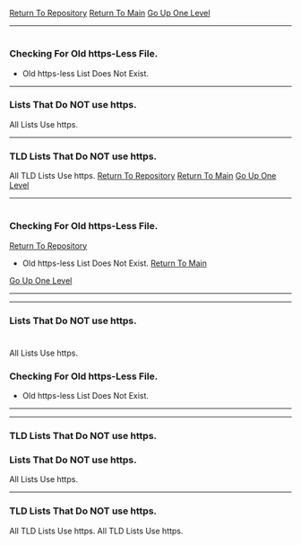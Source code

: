 [Return To Repository](https://github.com/DigitalWarrior/piholeparser/)
[Return To Main](https://github.com/DigitalWarrior/piholeparser/blob/master/RecentRunLogs/Mainlog.md)
[Go Up One Level](https://github.com/DigitalWarrior/piholeparser/blob/master/RecentRunLogs/TopLevelScripts/10-Running-Initial-Tasks.md)
____________________________________
# 
### Checking For Old https-Less File.
* Old https-less List Does Not Exist.

___________________________________________________________________
### Lists That Do NOT use https.
All Lists Use https.

___________________________________________________________________
### TLD Lists That Do NOT use https.
All TLD Lists Use https.
[Return To Repository](https://github.com/DigitalWarrior/piholeparser/)
[Return To Main](https://github.com/DigitalWarrior/piholeparser/blob/master/RecentRunLogs/Mainlog.md)
[Go Up One Level](https://github.com/DigitalWarrior/piholeparser/blob/master/RecentRunLogs/TopLevelScripts/10-Running-Initial-Tasks.md)
____________________________________
# 
### Checking For Old https-Less File.
[Return To Repository](https://github.com/DigitalWarrior/piholeparser/)
* Old https-less List Does Not Exist.
[Return To Main](https://github.com/DigitalWarrior/piholeparser/blob/master/RecentRunLogs/Mainlog.md)

[Go Up One Level](https://github.com/DigitalWarrior/piholeparser/blob/master/RecentRunLogs/TopLevelScripts/10-Running-Initial-Tasks.md)
___________________________________________________________________
____________________________________
### Lists That Do NOT use https.
# 
All Lists Use https.
### Checking For Old https-Less File.
* Old https-less List Does Not Exist.


___________________________________________________________________
___________________________________________________________________
### TLD Lists That Do NOT use https.
### Lists That Do NOT use https.
All Lists Use https.

___________________________________________________________________
### TLD Lists That Do NOT use https.
All TLD Lists Use https.
All TLD Lists Use https.
